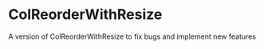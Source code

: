 ColReorderWithResize
====================

A version of ColReorderWithResize to fix bugs and implement new features

